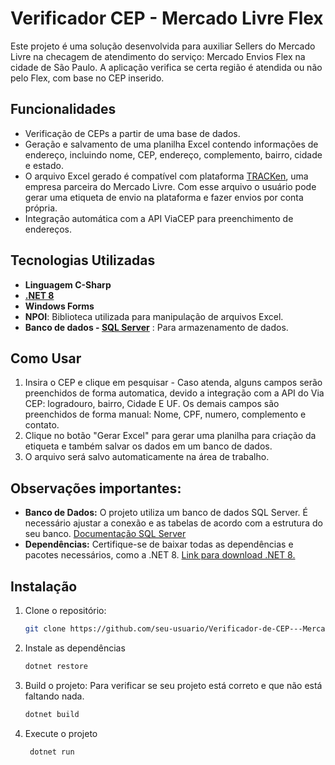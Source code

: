 # Verificador CEP - Mercado Livre Flex
Este projeto é uma solução desenvolvida para auxiliar Sellers do Mercado Livre na checagem de atendimento do serviço: Mercado Envios Flex na cidade de São Paulo.
A aplicação verifica se certa região é atendida ou não pelo Flex, com base no CEP inserido.

## Funcionalidades
- Verificação de CEPs a partir de uma base de dados.
- Geração e salvamento de uma planilha Excel contendo informações de endereço, incluindo nome, CEP, endereço, complemento, bairro, cidade e estado.
- O arquivo Excel gerado é compatível com plataforma [TRACKen](https://tracken.app.br/login.php), uma empresa parceira do Mercado Livre. Com esse arquivo o usuário pode gerar uma etiqueta de envio na plataforma e fazer envios por conta própria.
- Integração automática com a API ViaCEP para preenchimento de endereços.

## Tecnologias Utilizadas
- **Linguagem C-Sharp**
- **[.NET 8](https://dotnet.microsoft.com/en-us/download/dotnet/8.0)**
- **Windows Forms**
- **NPOI**: Biblioteca utilizada para manipulação de arquivos Excel.
- **Banco de dados - [SQL Server](https://www.microsoft.com/pt-br/sql-server/sql-server-downloads)** : Para armazenamento de dados.
  
## Como Usar
1. Insira o CEP e clique em pesquisar - Caso atenda, alguns campos serão preenchidos de forma automatica, devido a integração com a API do Via CEP: logradouro, bairro, Cidade E UF. 
Os demais campos são preenchidos de forma manual: Nome, CPF, numero, complemento e contato.
3. Clique no botão "Gerar Excel" para gerar uma planilha para criação da etiqueta e também salvar os dados em um banco de dados.
4. O arquivo será salvo automaticamente na área de trabalho.

## Observações importantes:
- **Banco de Dados:** O projeto utiliza um banco de dados SQL Server. É necessário ajustar a conexão e as tabelas de acordo com a estrutura do seu banco. [Documentação SQL Server](https://learn.microsoft.com/pt-br/sql/?view=sql-server-ver16)
- **Dependências:** Certifique-se de baixar todas as dependências e pacotes necessários, como a .NET 8. [Link para download .NET 8.](https://dotnet.microsoft.com/en-us/download/dotnet/8.0)

## Instalação
1. Clone o repositório:
   ```bash
   git clone https://github.com/seu-usuario/Verificador-de-CEP---Mercado-Flex-Mercado-Livre.git
2. Instale as dependências
   ```bash
   dotnet restore
   ```
3. Build o projeto: Para verificar se seu projeto está correto e que não está faltando nada.
   ```bash
   dotnet build
4. Execute o projeto
   ```bash
    dotnet run
